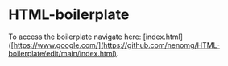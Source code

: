 # HTML-boilerplate

To access the boilerplate navigate here: [index.html]([https://www.google.com/](https://github.com/nenomg/HTML-boilerplate/edit/main/index.html).
